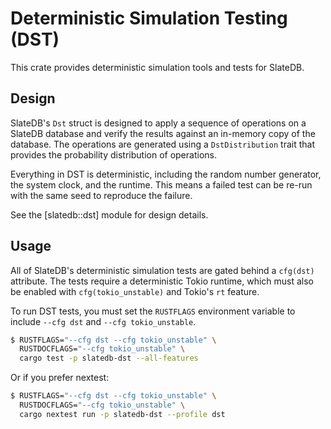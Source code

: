 # Deterministic Simulation Testing (DST)

This crate provides deterministic simulation tools and tests for SlateDB.

## Design

SlateDB's `Dst` struct is designed to apply a sequence of operations on a
SlateDB database and verify the results against an in-memory copy of the
database. The operations are generated using a `DstDistribution` trait that
provides the probability distribution of operations.

Everything in DST is deterministic, including the random number generator,
the system clock, and the runtime. This means a failed test can be re-run
with the same seed to reproduce the failure.

See the [slatedb::dst] module for design details.

## Usage

All of SlateDB's deterministic simulation tests are gated behind a `cfg(dst)`
attribute. The tests require a deterministic Tokio runtime, which must also
be enabled with `cfg(tokio_unstable)` and Tokio's `rt` feature.

To run DST tests, you must set the `RUSTFLAGS` environment variable to include
`--cfg dst` and `--cfg tokio_unstable`.

```bash
$ RUSTFLAGS="--cfg dst --cfg tokio_unstable" \
  RUSTDOCFLAGS="--cfg tokio_unstable" \
  cargo test -p slatedb-dst --all-features
```

Or if you prefer nextest:

```bash
$ RUSTFLAGS="--cfg dst --cfg tokio_unstable" \
  RUSTDOCFLAGS="--cfg tokio_unstable" \
  cargo nextest run -p slatedb-dst --profile dst
```